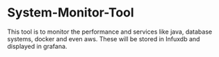 # System-Monitor-Tool
This tool is to monitor the performance and services like java, database systems, docker and even aws. These will be stored in Infuxdb and displayed in grafana.
